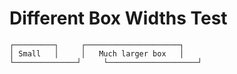 # Different Box Widths Test

```
┌─────────┐     ┌─────────────────────┐
│ Small   │     │   Much larger box   │
└──────────────┘     └────────────────────┘
```